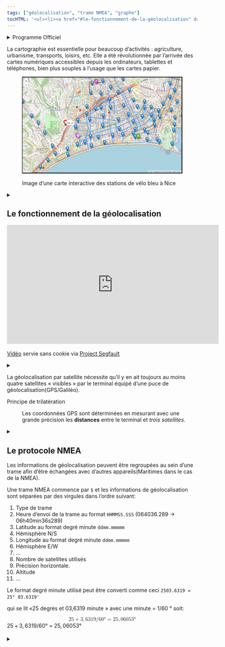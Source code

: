 ```yaml
---
tags: ["géolocalisation", "trame NMEA", "graphe"]
tocHTML: '<ul><li><a href="#le-fonctionnement-de-la-géolocalisation" data-localhref="true">Le fonctionnement de la géolocalisation</a></li><li><a href="#le-protocole-nmea" data-localhref="true">Le protocole NMEA</a></li><li><a href="#calculs-ditinéraires-et-graphes" data-localhref="true">Calculs d’itinéraires et graphes</a></li></ul>'
---
```






<details class="programme"><summary>Programme Officiel</summary>
<table class="table table-bordered table-hover">
<thead class="table-warning">
<tr class="header">
<th>Contenus</th>
<th>Capacités attendues</th>
</tr>
</thead>
<tbody>
<tr class="odd">
<td>GPS, Galileo</td>
<td>Décrire le principe de fonctionnement de la géolocalisation.</td>
</tr>
<tr class="even">
<td>Cartes numériques</td>
<td>Identifier les différentes couches d’information de GeoPortail pour extraire différents types de données. Contribuer à OpenStreetMap de façon collaborative.</td>
</tr>
<tr class="odd">
<td>Protocole NMEA 0183</td>
<td>Décoder une trame NMEA pour trouver des coordonnées géographiques.</td>
</tr>
<tr class="even">
<td>Calculs d’itinéraires</td>
<td>Utiliser un logiciel pour calculer un itinéraire. Représenter un calcul d’itinéraire comme un problème sur un graphe.</td>
</tr>
<tr class="odd">
<td>Confidentialité</td>
<td>Régler les paramètres de confidentialité d’un téléphone pour partager ou non sa position.</td>
</tr>
</tbody>
</table>
<a class="lien-programme" href="../programme/">Lien vers le programme complet</a></details>

<div class="intro">
<p>La cartographie est essentielle pour beaucoup d’activités : agriculture, urbanisme, transports, loisirs, etc. Elle a été révolutionnée par l’arrivée des cartes numériques accessibles depuis les ordinateurs, tablettes et téléphones, bien plus souples à l’usage que les cartes papier.</p>
<div class="quarto-figure quarto-figure-center">
<figure class="figure">
<p><img src="../../images/carte-velobleu-Nice.png" class="img-fluid figure-img"></p>
<p></p><figcaption class="figure-caption">Image d’une carte interactive des stations de vélo bleu à Nice</figcaption><p></p>
</figure>
</div>
</div>
<details class="appli"><summary>&nbsp;</summary>
<p><a href="https://lienmini.fr/3389-402">Évaluation diagnostique PP78-79</a>.</p>
</details>

<h2 id="le-fonctionnement-de-la-géolocalisation" class="anchored">Le fonctionnement de la géolocalisation</h2>
<p></p><div class="yt-embend"><div><iframe width="560" height="315" src="https://invidious.projectsegfau.lt/embed/e79tSIpLiDk" title="YouTube video player" frameborder="0" allow="accelerometer; autoplay; clipboard-write; encrypted-media; gyroscope; picture-in-picture" allowfullscreen=""></iframe><p><a href="https://www.youtube.com/watch?v=e79tSIpLiDk">Vidéo</a> servie sans cookie via <a href="https://projectsegfau.lt/">Project Segfault</a></p></div></div><p></p>
<details class="appli"><summary>&nbsp;</summary>
<p>Faire l’activité 2 P82-83 du <a href="https://www.editions-delagrave.fr/livre/9782206103389-sciences-numeriques-et-technologie-snt-2de-2019-manuel-eleve">manuel de Delagrave</a> sur le fonctionnement de la géolocalisation.</p>
</details>

<div class="prop">
<p>La géolocalisation par satellite nécessite qu’il y en ait toujours au moins quatre satellites « visibles » par le terminal équipé d’une puce de géolocalisation(GPS/Galiléo).</p>
<p><wc-wikimage class="half center" title="ConstellationGPS.gif" caption="la géolocalisation nécessite l'utilisation de plusieurs satellites pour déterminer la position d'un objet."></wc-wikimage></p>
</div>
<dl>
<dt>
Principe de trilatération
</dt>
<dd>
<div>
<p>Les coordonnées GPS sont déterminées en mesurant avec une grande précision les <strong>distances</strong> entre le terminal et <em>trois satellites</em>.</p>
</div>
</dd>
</dl>
<p><wc-wikimage class="half center" title="3D_Trilateration.jpg" caption="Deux cercles se coupent en deux points, il faut un troisième satellite pour déterminer lequel correspond à la position."></wc-wikimage></p>
<details class="appli"><summary>&nbsp;</summary>
<p>Un signal de satellite met 1 vingtième de seconde pour se propager du satellite au terminal. En déduire la distance qui sépare le satellite et le terminal sachant que la vitesse de la lumière est de 300 mille km/s.</p>
</details>

<h2 id="le-protocole-nmea" class="anchored">Le protocole NMEA</h2>
<p>Les informations de géolocalisation peuvent être regroupées au sein d’une trame afin d’être échangées avec d’autres appareils(Maritimes dans le cas de la NMEA).</p>
<div class="prop">
<p>Une trame NMEA commence par <code>$</code> et les informations de géolocalisation sont séparées par des virgules dans l’ordre suivant:</p>
<ol type="1">
<li>Type de trame</li>
<li>Heure d’envoi de la trame au format <code>HHMMSS.SSS</code> (064036.289 -&gt; 06h40min36s289)</li>
<li>Latitude au format degré minute <code>ddmm.mmmmm</code></li>
<li>Hémisphère N/S</li>
<li>Longitude au format degré minute <code>ddmm.mmmmm</code></li>
<li>Hémisphère E/W</li>
<li>…</li>
<li>Nombre de satellites utilisés</li>
<li>Précision horizontale.</li>
<li>Altitude</li>
<li>…</li>
</ol>
<p>Le format degré minute utilisé peut être converti comme ceci <code>2503.6319 = 25° 03.6319'</code></p>
<p>qui se lit «25 degrés et 03,6319 minute » avec une minute = 1/60 ° soit:</p>
<p><span class="katex-display"><span class="katex"><span class="katex-mathml"><math xmlns="http://www.w3.org/1998/Math/MathML" display="block"><semantics><mrow><mn>25</mn><mo>+</mo><mn>3</mn><mo separator="true">,</mo><mn>6319</mn><mi mathvariant="normal">/</mi><mn>60</mn><mi mathvariant="normal">°</mi><mo>=</mo><mn>25</mn><mo separator="true">,</mo><mn>06053</mn><mi mathvariant="normal">°</mi></mrow><annotation encoding="application/x-tex">
25 + 3,6319/60 ° = 25,06053°
</annotation></semantics></math></span><span class="katex-html" aria-hidden="true"><span class="base"><span class="strut" style="height:0.7278em;vertical-align:-0.0833em;"></span><span class="mord">25</span><span class="mspace" style="margin-right:0.2222em;"></span><span class="mbin">+</span><span class="mspace" style="margin-right:0.2222em;"></span></span><span class="base"><span class="strut" style="height:1em;vertical-align:-0.25em;"></span><span class="mord">3</span><span class="mpunct">,</span><span class="mspace" style="margin-right:0.1667em;"></span><span class="mord">6319/60°</span><span class="mspace" style="margin-right:0.2778em;"></span><span class="mrel">=</span><span class="mspace" style="margin-right:0.2778em;"></span></span><span class="base"><span class="strut" style="height:0.8889em;vertical-align:-0.1944em;"></span><span class="mord">25</span><span class="mpunct">,</span><span class="mspace" style="margin-right:0.1667em;"></span><span class="mord">06053°</span></span></span></span></span>
</p>
</div>
<details class="appli"><summary>&nbsp;</summary>
<ol type="1">
<li><p>Donner la coordonnée géographique(longitude, latitude, altitude) ainsi que le nombre de satellites et la précision correspondant à ces trames.</p>
<div class="highlight"><pre><span></span>$GPGGA,064036.289,4851.4934,N,0217.6563,E,1,4,3.2,61.5,M,,,,0000*0E
<span></span>
$GPGGA,092751.000,4041.3544,N,7402.6724,W,1,8,1.0,4.5,M,55.3,M,,*75
</pre></div>
</li>
<li><p>Visualiser ces coordonnées sur OpenStreetMap en ajustant l’ancre de l’URL suivante:</p>
<p><a href="https://www.openstreetmap.org/export#map=17/43.69864/7.24820" class="uri">https://www.openstreetmap.org/export#map=17/43.69864/7.24820</a></p>
<ul>
<li><code>17</code> correspond au facteur de zoom de la carte.</li>
<li><code>43.69864</code> la latitude (négatif si Sud).</li>
<li><code>7.24820</code> la longitude (négatif sur ouest)</li>
</ul></li>
</ol>
<!-- 

1e: Tour Eiffel altitude 61.5m: https://www.openstreetmap.org/export#map=18/48.85822/2.29427
2e: statue de la liberté altitude 4.5m: https://www.openstreetmap.org/export#map=17/40.68924/-74.04454

-->
</details>

<h2 id="calculs-ditinéraires-et-graphes" class="anchored">Calculs d’itinéraires et graphes</h2>
<p>Pour calculer un itinéraire entre deux villes, on modélise le problème sous forme de <em>graphe</em>.</p>
<dl>
<dt>
graphe
</dt>
<dd>
<div>
<p>Un graphe est une représentation abstraite de liens appelés <em>arêtes</em> entre des objets appelés <em>sommets</em>.</p>
</div>
</dd>
</dl>
<div class="example">
<p>Prenons l’exemple du réseau routier du sud-est.</p>

<table>
<tbody><tr>
<th>
<iframe height="600px" frameborder="0" scrolling="no" marginheight="0" marginwidth="0" sandbox="allow-forms allow-scripts allow-same-origin" src="https://www.geoportail.gouv.fr/embed/visu.html?c=5.372373895720115,44.64181268159601&amp;z=7&amp;l0=ORTHOIMAGERY.ORTHOPHOTOS::GEOPORTAIL:OGC:WMTS(1)&amp;l1=GEOGRAPHICALGRIDSYSTEMS.PLANIGNV2::GEOPORTAIL:OGC:WMTS(1)&amp;l2=Voiture$OGC:OPENLS;Itineraire-1648030903323(0.9)&amp;permalink=yes" allowfullscreen="">
</iframe>
</th>
<th>
<p>On peut le représenter sous forme de graphe de distance comme ceci:</p>
<!-- graph {
    label="Données issues de geoportail avec  l'itinéraire le plus court";
    Lyon -- Grenoble[label="106 km"];
    Lyon -- Aix[label="292 km"];
    Grenoble -- Nice[label="293 km"]
    Grenoble -- Aix[label="239 km"];
    Aix -- Marseille[label="30 km"];
    Aix -- Nice[label="174 km"];
    
} -->
<div class="quarto-figure quarto-figure-center">
<figure class="figure">
<p><img src="../../images/reseau-routier-sud-est.svg" class="img-fluid figure-img"></p>
<p></p><figcaption class="figure-caption">Graphe du réseau routier du sud-est</figcaption><p></p>
</figure>
</div>
</th>
</tr>

</tbody></table>
</div>
<details class="appli"><summary>&nbsp;</summary>
<p>En utilisant le graphe ci-dessus, répondre aux questions suivantes.</p>
<ol type="1">
<li>Donner tous les chemins possibles permettant d’aller de Nice à Lyon.</li>
<li>Calculer leurs distances et en déduire quelle est la route la plus courte.</li>
</ol>
</details>

